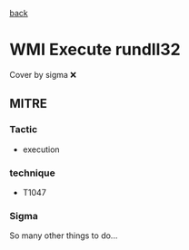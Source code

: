 [back](../index.md)
# WMI Execute rundll32
Cover by sigma :x: 

## MITRE
### Tactic
  - execution

### technique
  - T1047

### Sigma

 So many other things to do...